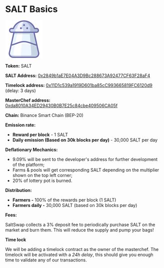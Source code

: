 # SALT Basics

![SALT Logo](../.gitbook/assets/salt.svg)

**Token:** SALT

**SALT Address:** [0x2849b1aE7E04A3D9Bc288673A92477CF63F28aF4](https://bscscan.com/address/0x2849b1aE7E04A3D9Bc288673A92477CF63F28aF4)

**Timelock address:** [0x11D1c539a1919D601ba85cC993665819FC6120d9](https://bscscan.com/address/0x11D1c539a1919D601ba85cC993665819FC6120d9) (delay: 3 days)

**MasterChef address:** [0xda8010A34ED29430B0B7E25c84cbe409506CA05f](https://bscscan.com/address/0xda8010A34ED29430B0B7E25c84cbe409506CA05f)

**Chain:** Binance Smart Chain \(BEP-20\)

**Emission rate:**

- **Reward per block** - 1 SALT
- **Daily emission \(Based on 30k blocks per day\)** - 30,000 SALT per day

**Deflationary Mechanics:**

- 9.09% will be sent to the developer's address for further development of the platform;
- Farms & pools will get corresponding SALT depending on the multiplier shown on the top left corner;
- 20% of lottery pot is burned.

**Distribution:**

- **Farmers -** 100% of the rewards per block \(1 SALT\)
- **Farmers daily -** 30,000 SALT \(based on 30k blocks per day\)

**Fees:**

SaltSwap collects a 3% deposit fee to periodically purchase SALT on the market and burn them. This will reduce the supply and pump your bags!

**Time lock**

We will be adding a timelock contract as the owner of the masterchef. The timelock will be activated with a _24h delay_, this should give you enough time to validate any of our transactions.
